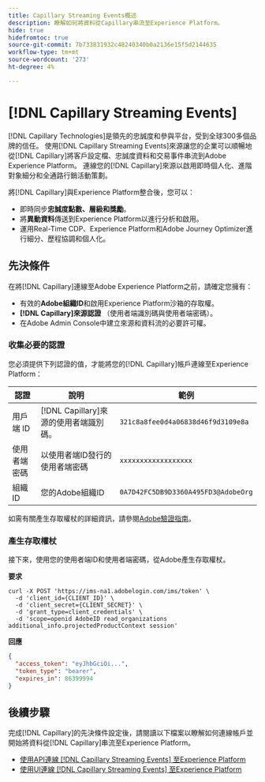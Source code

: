 ```yaml
---
title: Capillary Streaming Events概述
description: 瞭解如何將資料從Capillary串流至Experience Platform。
hide: true
hidefromtoc: true
source-git-commit: 7b733831932c48240340b0a2136e15f5d2144635
workflow-type: tm+mt
source-wordcount: '273'
ht-degree: 4%

---
```


# [!DNL Capillary Streaming Events]

[!DNL Capillary Technologies]是領先的忠誠度和參與平台，受到全球300多個品牌的信任。 使用[!DNL Capillary Streaming Events]來源讓您的企業可以順暢地從[!DNL Capillary]將客戶設定檔、忠誠度資料和交易事件串流到Adobe Experience Platform。 連線您的[!DNL Capillary]來源以啟用即時個人化、進階對象細分和全通路行銷活動策劃。

將[!DNL Capillary]與Experience Platform整合後，您可以：

* 即時同步&#x200B;**忠誠度點數、層級和獎勵**。
* 將&#x200B;**異動資料**&#x200B;傳送到Experience Platform以進行分析和啟用。
* 運用Real-Time CDP、Experience Platform和Adobe Journey Optimizer進行細分、歷程協調和個人化。

## 先決條件

在將[!DNL Capillary]連線至Adobe Experience Platform之前，請確定您擁有：

* 有效的&#x200B;**Adobe組織ID**&#x200B;和啟用Experience Platform沙箱的存取權。
* **[!DNL Capillary]來源認證** （使用者端識別碼與使用者端密碼）。
* 在Adobe Admin Console中建立來源和資料流的必要許可權。

### 收集必要的認證

您必須提供下列認證的值，才能將您的[!DNL Capillary]帳戶連線至Experience Platform：

| 認證 | 說明 | 範例 |
| --- | --- | --- |
| 用戶端 ID | [!DNL Capillary]來源的使用者端識別碼。 | `321c8a8fee0d4a06838d46f9d3109e8a` |
| 使用者端密碼 | 以使用者端ID發行的使用者端密碼 | `xxxxxxxxxxxxxxxxxx` |
| 組織 ID | 您的Adobe組織ID | `0A7D42FC5DB9D3360A495FD3@AdobeOrg` |

如需有關產生存取權杖的詳細資訊，請參閱[Adobe驗證指南](https://developer.adobe.com/developer-console/docs/guides/authentication/)。

### 產生存取權杖

接下來，使用您的使用者端ID和使用者端密碼，從Adobe產生存取權杖。

**要求**

```shell
curl -X POST 'https://ims-na1.adobelogin.com/ims/token' \
  -d 'client_id={CLIENT_ID}' \
  -d 'client_secret={CLIENT_SECRET}' \
  -d 'grant_type=client_credentials' \
  -d 'scope=openid AdobeID read_organizations additional_info.projectedProductContext session'
```

**回應**

```json
{
  "access_token": "eyJhbGciOi...",
  "token_type": "bearer",
  "expires_in": 86399994
}
```

## 後續步驟

完成[!DNL Capillary]的先決條件設定後，請閱讀以下檔案以瞭解如何連線帳戶並開始將資料從[!DNL Capillary]串流至Experience Platform。

* [使用API連線 [!DNL Capillary Streaming Events] 至Experience Platform](../../tutorials/api/create/loyalty/capillary.md)
* [使用UI連線 [!DNL Capillary Streaming Events] 至Experience Platform](../../tutorials/ui/create/loyalty/capillary.md)